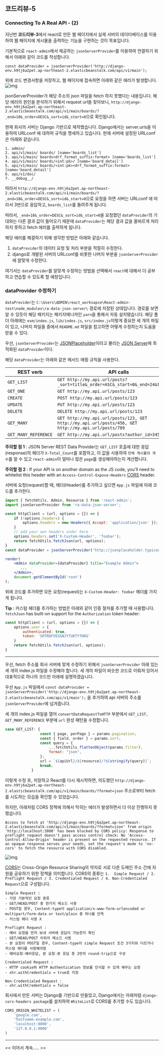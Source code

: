 ## 코드리뷰-5

### Connecting To A Real API - (2)

지난번 **코드리뷰-3**에서 react로 만든 웹 페이지에서 실제 서버의 데이터베이스를 이용하여 웹 페이지에 게시물을 출력하는 기능을 구현하는 것이 목표입니다.

기본적으로 `react-admin`에서 제공하는 `jsonServerProvider`를 이용하여 연결하기 위해서 아래와 같이 코드를 작성합니다.
```
const dataProvider = jsonServerProvider('http://django-env.h9tj6a2pet.ap-northeast-2.elasticbeanstalk.com/api/v1/main');
```
위에 코드 변경사항을 저장하고, 웹 페이지에 접속하면 아래와 같은 에러가 발생합니다.
![img](https://blogfiles.pstatic.net/MjAxOTAyMTNfMTY0/MDAxNTUwMDQzOTQwMjA1.9d4VFvKzkvontoBUHXJxakvVakUWp_-V8QnwLoe3SU8g.zLOX2haS6LFzBu47CgHk7ITJwzeFyeNnUBgD8Ra8KAEg.PNG.jjscan/fetch_error.PNG)

jsonServerProvider가 해당 주소의 json 파일을 fetch 하지 못했다는 내용입니다.
해당 에러의 원인을 분석하기 위해서 request url을 찾아보니, `http://django-env.h9tj6a2pet.ap-northeast-2.elasticbeanstalk.com/api/v1/main/boards/?_end=10&_order=DESC&_sort=id&_start=0`으로 확인됩니다.

현재 회사의 서버는 Django 기반으로 제작했습니다. Django에서는 server.urls을 이용하여 URLconf 에 대하여 규칙을 명세하고 있습니다. 현재 서버에 설정된 URLconf은 아래와 같습니다.

```
1. admin/
2. api/v1/main/ boards/ [name='boards_list']
3. api/v1/main/ boards<drf_format_suffix:format> [name='boards_list']
4. api/v1/main/ boards/<int:pk>/ [name='board_detail']
5. api/v1/main/ boards/<int:pk><drf_format_suffix:format> [name='board_detail']
6. api/v1/doc/
7. __debug__/
```

따라서 `http://django-env.h9tj6a2pet.ap-northeast-2.elasticbeanstalk.com/api/v1/main/boards/?_end=10&_order=DESC&_sort=id&_start=0`으로 요청을 하면 서버는 URLconf 에 따라서 3번으로 응답하고, `boards_list`를 돌려주게 됩니다.

따라서, `_end=10&_order=DESC&_sort=id&_start=0`을 요청했던 `dataProvider`의 기대와는 다른 결과 값이 들어오기 때문에 `dataProvider`는 해당 결과 값을 올바르게 처리하지 못하고 fetch 에러를 출력하게 됩니다.

해당 에러를 해결하기 위해 생각한 방법은 아래와 같습니다.
1. `dataProvider`의 데이터 요청 및 처리 부분을 적절히 수정한다.
2. django로 개발된 서버의 URLconf를 비롯한 나머지 부분을 `jsonServerProvider`에 알맞게 수정한다.

여기서는 `dataProvider`를 알맞게 수정하는 방법을 선택해서 `react`에 대해서 더 공부하고 연습할 수 있도록 할 예정입니다.

### dataProvider 수정하기

`dataProvider`는 `C:\Users\ADMIN\react_worksapce\React-admin-test\node_modules\ra-data-json-server\` 경로에 저장된 상태입니다. 경로를 보면 알 수 있듯이 해당 패키지는 패키지매니저인 `yarn`을 통해서 자동 설치됐습니다.
해당 폴더 아래에는 `esm/index.js`, `lib/index.js`, `src/index.js`이렇게 중요한 세 개의 파일이 있고,  나머지 파일들 중에서 `README.md` 파일을 참고하면 어떻게 수정하는지 도움을 받을 수 있다.

우선, `jsonServerProvider`는 [JSONPlaceholder](http://jsonplaceholder.typicode.com/)이라고 불리는 [JSON Server](https://github.com/typicode/json-server)에 최적화된 `dataProvider`이다.

해당 `dataProvider`는 아래와 같은 메서드 매핑 규칙을 사용한다.

| REST verb            | API calls                                                    |
| -------------------- | ------------------------------------------------------------ |
| `GET_LIST`           | `GET http://my.api.url/posts?_sort=title&_order=ASC&_start=0&_end=24&title=bar` |
| `GET_ONE`            | `GET http://my.api.url/posts/123`                            |
| `CREATE`             | `POST http://my.api.url/posts/123`                           |
| `UPDATE`             | `PUT http://my.api.url/posts/123`                            |
| `DELETE`             | `DELETE http://my.api.url/posts/123`                         |
| `GET_MANY`           | `GET http://my.api.url/posts/123, GET http://my.api.url/posts/456, GET http://my.api.url/posts/789` |
| `GET_MANY_REFERENCE` | `GET http://my.api.url/posts?author_id=345`                  |

**주의할 점 1** : JSON Server REST Data Provider는 `GET_LIST` 호출에 대한 응답(response)의 헤더가 `X-Total_Count`를 포함하고, 이 값을 사용하여 `전체 게시물의 개수`를 알 수 있고 `react-admin`이 얼마나 많은 `page`를 생성해야하는지 계산합니다.

**주의할 점 2** : If your API is on another domain as the JS code, you'll need to whitelist this header with an `Access-Control-Expose-Headers` [CORS](https://developer.mozilla.org/en-US/docs/Web/HTTP/Access_control_CORS) header.

서버에 요청(request)할 때, 헤더(Header)를 추가하고 싶으면 `App.js` 파일에 아래 코드를 추가한다.

```jsx
import { fetchUtils, Admin, Resource } from 'react-admin';
import jsonServerProvider from 'ra-data-json-server';

const httpClient = (url, options = {}) => {
    if (!options.headers) {
        options.headers = new Headers({ Accept: 'application/json' });
    }
    // add your own headers under here
    options.headers.set('X-Custom-Header', 'foobar');
    return fetchUtils.fetchJson(url, options);
}
const dataProvider = jsonServerProvider('http://jsonplaceholder.typicode.com', httpClient);

render(
    <Admin dataProvider={dataProvider} title="Example Admin">
       ...
    </Admin>,
    document.getElementById('root')
);
```
위에 코드를 추가하면 모든 요청(request)는 `X-Custom-Header: foobar` 헤더를 가지게 됩니다.

**Tip** : 커스텀 헤더를 추가하는 방법은 아래와 같이 인증 절차를 추가할 때 사용합니다. `fetchJson` has built-on support for the `Authorization` token header:

```jsx
const httpClient = (url, options = {}) => {
    options.user = {
        authenticated: true,
        token: 'SRTRDFVESGNJYTUKTYTHRG'
    }
    return fetchUtils.fetchJson(url, options);
}
```

----

우선, fetch 주소를 회사 서버에 맞게 수정하기 위해서 `jsonServerProvider` 아래 있는 세 개의 index.js 파일을 수정해야 합니다. 세 개의 파일이 비슷한 코드로 이뤄져 있어서 대표적으로 하나의 코드만 아래에 설명하겠습니다.

우선 `App.js` 파일에서 `const dataProvider = jsonServerProvider('http://django-env.h9tj6a2pet.ap-northeast-2.elasticbeanstalk.com/api/v1/main');` 을 추가하여 api 서버의 주소를 `jsonServerProvider`에 넘겨줍니다.

세 개의 index.js 파일을 열어 `convertDataRequestToHTTP` 부분에서 `GET_LIST, GET_MANY_REFERENCE` 부분에 `url` 완성 패턴을 수정합니다.
```jsx
case GET_LIST: {
                const { page, perPage } = params.pagination;
                const { field, order } = params.sort;
                const query = {
                    ...fetchUtils.flattenObject(params.filter),
                    format: "json",
                };
                url = `${apiUrl}/${resource}/?${stringify(query)}`;
                break;
            }
```

이렇게 수정 후, 저장하고 React를 다시 재시작하면, 의도했던 `http://django-env.h9tj6a2pet.ap-northeast-2.elasticbeanstalk.com/api/v1/main/boards/?format=json` 주소로부터 fetch를 시도하는 모습을 확인할 수 있었습니다.

하지만, 아래처럼 CORS 정책에 의해서 막히는 에러가 발생하면서 더 이상 진행하지 못했습니다.

```
Access to fetch at 'http://django-env.h9tj6a2pet.ap-northeast-2.elasticbeanstalk.com/api/v1/main/boards/?format=json' from origin 'http://localhost:3000' has been blocked by CORS policy: Response to preflight request doesn't pass access control check: No 'Access-Control-Allow-Origin' header is present on the requested resource. If an opaque response serves your needs, set the request's mode to 'no-cors' to fetch the resource with CORS disabled.
```

![img](https://mdn.mozillademos.org/files/14295/CORS_principle.png)

[CORS](https://developer.mozilla.org/en-US/docs/Web/HTTP/CORS)는 Cross-Origin Resource Sharing의 약자로 서로 다른 도메인 주소 간에 자원을 공유하기 위한 정책을 의미합니다. CORS의 종류는 `1.  Simple Request / 2. Preflight Request / 3. Credentialed Request / 4. Non-Credentialed Request`으로 구성됩니다.

```
Simple Request : 
- 가장 기본적인 요청 종류
- GET/HEAD/POST 중 한가지 메소드 사용
- POST일 경우, Content-type이 application/x-www-form-urlencoded or multipart/form-data or text/plain 중 하나를 만족
- 커스텀 헤더 사용 X

Preflight Request :
- 예비 요청을 먼저 보내 서버에 응답이 가능한지 확인
- GET/HEAD/POST 이외의 메소드 사용
- 본 요청이 POST일 경우, Content-type이 simple Request 조건 3가지와 다르거나 커스텀 헤더를 사용해야함
- 예비요청-예비응답, 본 요청-본 응답 총 2번의 round-trip으로 구성

Credentialed Request : 
- HTTP cookie와 HTTP Authentication 정보를 인식할 수 있게 해주는 요청
- xhr.withCredentials = true로 지정

Non-Credentialed Request :
- xhr.withCredentials = false
```

회사에서 만든 서버는 Django를 기반으로 만들었고,  Django에서는  아래처럼 `django-cors-headers package`를 설치하여 `WhiteList`로 CORS를 추가할 수도 있습니다.
```jsx
CORS_ORIGIN_WHITELIST = (
    'google.com',
    'hostname.example.com',
    'localhost:8000',
    '127.0.0.1:9000'
)
```



----


<< 이어서 계속..... >>